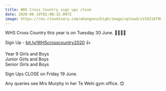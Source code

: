 ```yaml
---
title: WHS Cross Country sign ups close
date: 2020-06-19T02:08:15.097Z
image: https://res.cloudinary.com/whanganuihigh/image/upload/v1592187005/Events/crosscountry_LOGO.jpg
---
```

WHS Cross Country this year is on Tuesday 30 June. 🏃‍♀️🏃‍♂️

Sign Up - [bit.ly/WHScrosscountry2020](https://l.facebook.com/l.php?u=https%3A%2F%2Fbit.ly%2FWHScrosscountry2020%3Ffbclid%3DIwAR1LTBvwHBipCCxVEF2X7wQ8T_bdYDQ9mxx0D8rAOdkMGZpyWXGSoSupkuY&h=AT3Qp1mhyh6Ft1ZUidIUjhEWmNHJyr96xIY_uZLWwGWV4ktbcLDXuT1cwU-v0LuM9IGZm4MFFZV6GIfzPzHr-SeNNLxIaLM_GEXQOHxPeKhMQz5ZuwOSOAPkjEm2eTQ3wX0wAxbjVbFdGSRwRFTV2Q_e-wxn_qRz7f1_gV-1in8wIitnrgHaaoppfzrS8W8IUEP05asiUcxhNDb-8FmscsEPn_1lDT7A98HU-wO_2XUi36qa13uDawdYjwFRi9fl01s58FDSXsjDhYLXnHOrxs0I5pgvmTMHQqC-QUKCy-6wg0PIshreT8ABQr8hMu0CfC6Tz1Q9MMGRr5-BZh-12dZ0yTUHRu2oF8snxaBEKZC1GGJIzfQe5i-AEMLw2NGwOd7izNaBruHFcES4XkQxqQhVdlADODqtrAGFFfdh7vnNqOfOhrTsNMbE9qQw_ugYTbDSiAj1Bag0pjNboceNp89-gqCxMySh7-Jbe0D_xrPTpXCFpPsGBbyYMvoLkPSefBVA2nAMBTjTaDGGvqlPeCyI_jb6Om9RdJ0s5h7ZujvzHWJsxc5shPRX1QZ9jmFsY9vWDMQSUVVvujGJ7QwtZ7Q8SGiUXKTNK0_jjaL8g-A9xqdvXMf54pCAv3ArelIz-SUzsYF9fhw)  👍

Year 9 Girls and Boys  
Junior Girls and Boys  
Senior Girls and Boys

Sign Ups CLOSE on Friday 19 June.

Any queries see Mrs Murphy in her Te Wehi gym office. 😊
